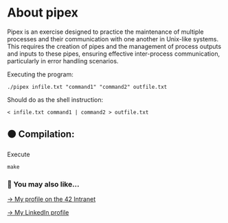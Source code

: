 # About pipex

Pipex is an exercise designed to practice the maintenance of multiple processes and their communication with one another in Unix-like systems. This requires the creation of pipes and the management of process outputs and inputs to these pipes, ensuring effective inter-process communication, particularly in error handling scenarios.

Executing the program:
```
./pipex infile.txt "command1" "command2" outfile.txt
```

Should do as the shell instruction:
```
< infile.txt command1 | command2 > outfile.txt
```

## 🟠 Compilation:
Execute
```
make
```

### 🔄 You may also like...
[-> My profile on the 42 Intranet](https://profile.intra.42.fr/users/mgimon-c)

[-> My LinkedIn profile](https://www.linkedin.com/in/mgimon-c/)



